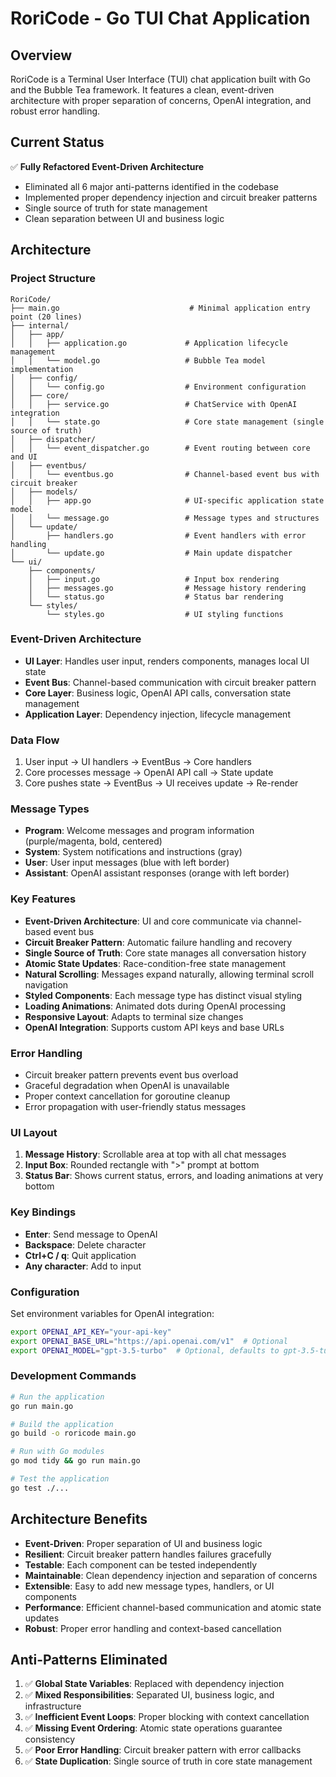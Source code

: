 # RoriCode - Go TUI Chat Application

## Overview
RoriCode is a Terminal User Interface (TUI) chat application built with Go and the Bubble Tea framework. It features a clean, event-driven architecture with proper separation of concerns, OpenAI integration, and robust error handling.

## Current Status
✅ **Fully Refactored Event-Driven Architecture**
- Eliminated all 6 major anti-patterns identified in the codebase
- Implemented proper dependency injection and circuit breaker patterns
- Single source of truth for state management
- Clean separation between UI and business logic

## Architecture

### Project Structure
```
RoriCode/
├── main.go                             # Minimal application entry point (20 lines)
├── internal/
│   ├── app/
│   │   ├── application.go             # Application lifecycle management
│   │   └── model.go                   # Bubble Tea model implementation
│   ├── config/
│   │   └── config.go                  # Environment configuration
│   ├── core/
│   │   ├── service.go                 # ChatService with OpenAI integration
│   │   └── state.go                   # Core state management (single source of truth)
│   ├── dispatcher/
│   │   └── event_dispatcher.go        # Event routing between core and UI
│   ├── eventbus/
│   │   └── eventbus.go                # Channel-based event bus with circuit breaker
│   ├── models/
│   │   ├── app.go                     # UI-specific application state model
│   │   └── message.go                 # Message types and structures
│   └── update/
│       ├── handlers.go                # Event handlers with error handling
│       └── update.go                  # Main update dispatcher
└── ui/
    ├── components/
    │   ├── input.go                   # Input box rendering
    │   ├── messages.go                # Message history rendering
    │   └── status.go                  # Status bar rendering
    └── styles/
        └── styles.go                  # UI styling functions
```

### Event-Driven Architecture
- **UI Layer**: Handles user input, renders components, manages local UI state
- **Event Bus**: Channel-based communication with circuit breaker pattern
- **Core Layer**: Business logic, OpenAI API calls, conversation state management
- **Application Layer**: Dependency injection, lifecycle management

### Data Flow
1. User input → UI handlers → EventBus → Core handlers
2. Core processes message → OpenAI API call → State update
3. Core pushes state → EventBus → UI receives update → Re-render

### Message Types
- **Program**: Welcome messages and program information (purple/magenta, bold, centered)
- **System**: System notifications and instructions (gray)
- **User**: User input messages (blue with left border)
- **Assistant**: OpenAI assistant responses (orange with left border)

### Key Features
- **Event-Driven Architecture**: UI and core communicate via channel-based event bus
- **Circuit Breaker Pattern**: Automatic failure handling and recovery
- **Single Source of Truth**: Core state manages all conversation history
- **Atomic State Updates**: Race-condition-free state management
- **Natural Scrolling**: Messages expand naturally, allowing terminal scroll navigation
- **Styled Components**: Each message type has distinct visual styling
- **Loading Animations**: Animated dots during OpenAI processing
- **Responsive Layout**: Adapts to terminal size changes
- **OpenAI Integration**: Supports custom API keys and base URLs

### Error Handling
- Circuit breaker pattern prevents event bus overload
- Graceful degradation when OpenAI is unavailable
- Proper context cancellation for goroutine cleanup
- Error propagation with user-friendly status messages

### UI Layout
1. **Message History**: Scrollable area at top with all chat messages
2. **Input Box**: Rounded rectangle with ">" prompt at bottom
3. **Status Bar**: Shows current status, errors, and loading animations at very bottom

### Key Bindings
- **Enter**: Send message to OpenAI
- **Backspace**: Delete character
- **Ctrl+C / q**: Quit application
- **Any character**: Add to input

### Configuration
Set environment variables for OpenAI integration:
```bash
export OPENAI_API_KEY="your-api-key"
export OPENAI_BASE_URL="https://api.openai.com/v1"  # Optional
export OPENAI_MODEL="gpt-3.5-turbo"  # Optional, defaults to gpt-3.5-turbo
```

### Development Commands
```bash
# Run the application
go run main.go

# Build the application  
go build -o roricode main.go

# Run with Go modules
go mod tidy && go run main.go

# Test the application
go test ./...
```

## Architecture Benefits
- **Event-Driven**: Proper separation of UI and business logic
- **Resilient**: Circuit breaker pattern handles failures gracefully  
- **Testable**: Each component can be tested independently
- **Maintainable**: Clean dependency injection and separation of concerns
- **Extensible**: Easy to add new message types, handlers, or UI components
- **Performance**: Efficient channel-based communication and atomic state updates
- **Robust**: Proper error handling and context-based cancellation

## Anti-Patterns Eliminated
1. ✅ **Global State Variables**: Replaced with dependency injection
2. ✅ **Mixed Responsibilities**: Separated UI, business logic, and infrastructure  
3. ✅ **Inefficient Event Loops**: Proper blocking with context cancellation
4. ✅ **Missing Event Ordering**: Atomic state operations guarantee consistency
5. ✅ **Poor Error Handling**: Circuit breaker pattern with error callbacks
6. ✅ **State Duplication**: Single source of truth in core state management